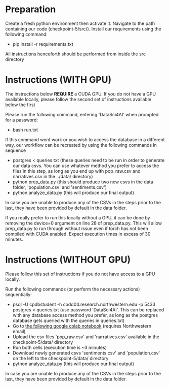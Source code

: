 # Preparation

Create a fresh python environment then activate it. Navigate to the path containing our code (checkpoint-5/src/). Install our requirements using the following command:

 - pip install -r requirements.txt

All instructions henceforth should be performed from inside the src directory

# Instructions (WITH GPU)

The instructions below **REQUIRE** a CUDA GPU. If you do not have a GPU available locally, please follow the second set of instructions available below the first

Please run the following command, entering 'DataSci4AI' when prompted for a password:

 - bash run.txt

If this command wont work or you wish to access the database in a different way, our workflow can be recreated by using the following commands in sequence

 - postgres < queries.txt (these queries need to be run in order to generate our data csvs. You can use whatever method you prefer to access the files in this step, as long as you end up with pop_raw.csv and narratives.csv in the ../data/ directory)
 - python prep_data.py (this should produce two new csvs in the data folder, 'population.csv' and 'sentiments.csv')
 - python analyze_data.py (this will produce our final output)

In case you are unable to produce any of the CSVs in the steps prior to the last, they have been provided by default in the data folder.

If you really prefer to run this locally without a GPU, it can be done by removing the device=0 argument on line 28 of prep_data.py. This will allow prep_data.py to run through without issue even if torch has not been compiled with CUDA enabled. Expect execution times in excess of 30 minutes.

# Instructions (WITHOUT GPU)

Please follow this set of instructions if you do not have access to a GPU locally.

Run the following commands (or perform the necessary actions) sequentially:

 - psql -U cpdbstudent -h codd04.research.northwestern.edu -p 5433 postgres < queries.txt (use password 'DataSci4AI'. This can be replaced with any database access method you prefer, as long as the postgres database gets queried with the queries in queries.txt)
 - Go to [the following google colab notebook](https://colab.research.google.com/drive/1bZVZNMksCV82z-WJHVFC4PDKRkUB-9oW?usp=sharing) (requires Northwestern email)
 - Upload the csv files 'pop_raw.csv' and 'narratives.csv' available in the checkpoint-5/data/ directory
 - Run both cells (execution time is ~3 minutes)
 - Download newly generated csvs 'sentiments.csv' and 'population.csv' on the left to the checkpoint-5/data/ directory
 - python analyze_data.py (this will produce our final output)

In case you are unable to produce any of the CSVs in the steps prior to the last, they have been provided by default in the data folder.
